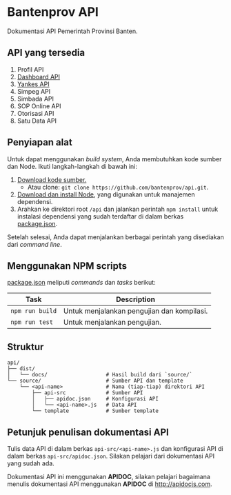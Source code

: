 # Bantenprov API

Dokumentasi API Pemerintah Provinsi Banten.

## API yang tersedia

[profil-api]: http://api-01.dev.bantenprov.go.id/docs/profil
[dashboard-api]: http://api-01.dev.bantenprov.go.id/docs/dashboard
[yankes-api]: http://api-01.dev.bantenprov.go.id/docs/yankes
[simpeg-api]: http://api-01.dev.bantenprov.go.id/docs/simpeg
[simbada-api]: http://api-01.dev.bantenprov.go.id/docs/simbada
[sop-online-api]: http://api-01.dev.bantenprov.go.id/docs/sop-online
[otorisasi-api]: http://api-01.dev.bantenprov.go.id/docs/otorisasi
[satu-data-api]: http://api-01.dev.bantenprov.go.id/docs/satu-data

1. Profil API
2. [Dashboard API][dashboard-api]
3. [Yankes API][yankes-api]
4. Simpeg API
5. Simbada API
6. SOP Online API
7. Otorisasi API
8. Satu Data API

## Penyiapan alat

Untuk dapat menggunakan *build system*, Anda membutuhkan kode sumber dan Node. Ikuti langkah-langkah di bawah ini:

1. [Download kode sumber.](https://github.com/bantenprov/api/archive/master.zip)
   - Atau clone: `git clone https://github.com/bantenprov/api.git`.
2. [Download dan install Node](https://nodejs.org/download), yang digunakan untuk manajemen dependensi.
3. Arahkan ke direktori root `/api` dan jalankan perintah `npm install` untuk instalasi dependensi yang sudah terdaftar di dalam berkas [package.json](/package.json).

Setelah selesai, Anda dapat menjalankan berbagai perintah yang disediakan dari *command line*.

## Menggunakan NPM scripts

[package.json](/package.json) meliputi *commands* dan *tasks* berikut:

| Task | Description |
| --- | --- |
| `npm run build` | Untuk menjalankan pengujian dan kompilasi. |
| `npm run test` | Untuk menjalankan pengujian. |

## Struktur

```plaintext
api/
├── dist/
│   └── docs/                   # Hasil build dari `source/`
└── source/                     # Sumber API dan template
    └── <api-name>              # Nama (tiap-tiap) direktori API
        ├── api-src             # Sumber API
        │   ├── apidoc.json     # Konfigurasi API
        │   └── <api-name>.js   # Data API
        └── template            # Sumber template
```

## Petunjuk penulisan dokumentasi API

Tulis data API di dalam berkas `api-src/<api-name>.js` dan konfigurasi API di dalam berkas `api-src/apidoc.json`. Silakan pelajari dari dokumentasi API yang sudah ada.

Dokumentasi API ini menggunakan **APIDOC**, silakan pelajari bagaimana menulis dokumentasi API menggunakan **APIDOC** di <http://apidocjs.com>.

